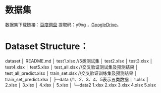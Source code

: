 # 数据集

数据集下载链接：[百度网盘](https://pan.baidu.com/s/1rZEyD3OLYlxqDfw9FnRrxQ) 提取码：y9xg ，[GoogleDrive](https://drive.google.com/file/d/1bnaY8Vz2GuSpE5JRCIA7iArd6esuFsBu/view?usp=drive_link)。

# Dataset  Structure：

dataset
│ README.md
│  test1.xlsx				//5类测试集
│  test2.xlsx
│  test3.xlsx
│  test4.xlsx
│  test5.xlsx
│  test_all.xlsx				//交叉验证测试集及预测结果
│  test_all_predict.xlsx
│  train_set.xlsx			//交叉验证训练集及预测结果
│  train_set_predict.xlsx
│
├─data	  				//1、2、3、4、5表示五类数据
│      1.xlsx
│      2.xlsx
│      3.xlsx
│      4.xlsx
│      5.xlsx
│
└─data2
        1.xlsx
        2.xlsx
        3.xlsx
        4.xlsx
        5.xlsx
